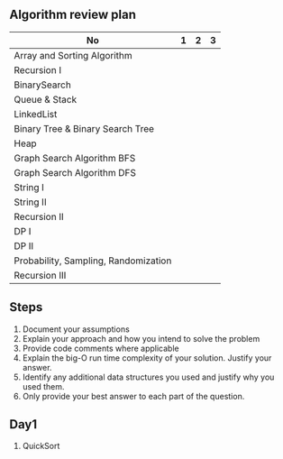 ## Algorithm review plan

| No                                   | 1   | 2   | 3   |
| ------------------------------------ | --- | --- | --- |
| Array and Sorting Algorithm          |     |     |     |
| Recursion I                          |     |     |     |
| BinarySearch                         |     |     |     |
| Queue & Stack                        |     |     |     |
| LinkedList                           |     |     |     |
| Binary Tree & Binary Search Tree     |     |     |     |
| Heap                                 |     |     |     |
| Graph Search Algorithm BFS           |     |     |     |
| Graph Search Algorithm DFS           |     |     |     |
| String I                             |     |     |     |
| String II                            |     |     |     |
| Recursion II                         |     |     |     |
| DP I                                 |     |     |     |
| DP II                                |     |     |     |
| Probability, Sampling, Randomization |     |     |     |
| Recursion III                        |     |     |     |

## Steps

1. Document your assumptions
2. Explain your approach and how you intend to solve the problem
3. Provide code comments where applicable
4. Explain the big-O run time complexity of your solution. Justify your answer.
5. Identify any additional data structures you used and justify why you used them.
6. Only provide your best answer to each part of the question.


## Day1
1. QuickSort
